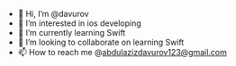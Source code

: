 - 👋 Hi, I’m @davurov
- 👀 I’m interested in ios developing
- 🌱 I’m currently learning Swift
- 💞️ I’m looking to collaborate on learning Swift
- 📫 How to reach me @abdulazizdavurov123@gmail.com

<!---
davurov/davurov is a ✨ special ✨ repository because its `README.md` (this file) appears on your GitHub profile.
You can click the Preview link to take a look at your changes.
--->
